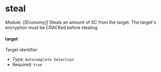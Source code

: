 # steal
*Module: [[Economy]]*
Steals an amount of SC from the target. The target's encryption must be CRACKed before stealing
#### target
Target identifier
- Type: `Autocomplete Selection`
- Required: `true`